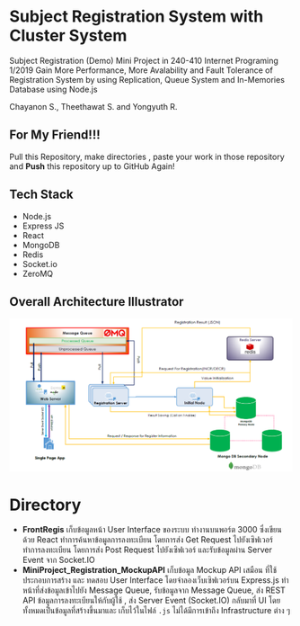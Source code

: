 # Subject Registration System with Cluster System

Subject Registration (Demo) Mini Project in 240-410 Internet Programing 1/2019 Gain More Performance, More Avalability and Fault Tolerance of Registration System by using Replication, Queue System and In-Memories Database using Node.js

Chayanon S., Theethawat S. and Yongyuth R.

## For My Friend!!!

Pull this Repository, make directories , paste your work in those repository and **Push** this repository up to GitHub Again!

## Tech Stack

- Node.js
- Express JS
- React
- MongoDB
- Redis
- Socket.io
- ZeroMQ

## Overall Architecture Illustrator

![Overall Architecture](./Architecture.png)

# Directory

- **FrontRegis** เก็บข้อมูลหน้า User Interface ของระบบ ทำงานบนพอร์ต 3000 ซึ่งเขียนด้วย React ทำการค้นหาข้อมูลการลงทะเบียน โดยการส่ง Get Request ไปยังเซิฟเวอร์ ทำการลงทะเบียน โดยการส่ง Post Request ไปยังเซิฟเวอร์ และรับข้อมูลผ่าน Server Event จาก Socket.IO
- **MiniProject_Registration_MockupAPI** เก็บข้อมูล Mockup API เสมือน ที่ใช้ประกอบการสร้าง และ ทดสอบ User Interface โดยจำลองเว็บเซิฟเวอร์บน Express.js ทำหน้าที่ส่งข้อมูลเข้าไปยัง Message Queue, รับข้อมูลจาก Message Queue, ส่ง REST API ข้อมูลการลงทะเบียนให้กับผู้ใช้ , ส่ง Server Event (Socket.IO) กลับมาที่ UI โดยทั้งหมดเป็นข้อมูลที่สร้างขึ้นมาและ เก็บไว้ในไฟล์ `.js` ไม่ได้มีการเข้าถึง Infrastructure ต่าง ๆ
